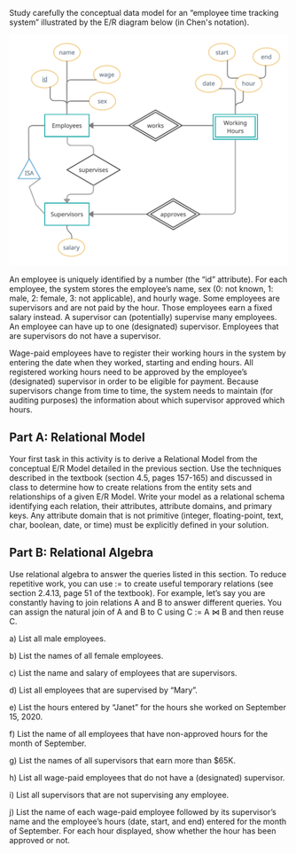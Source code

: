 Study carefully the conceptual data model for an “employee time tracking system” illustrated by the E/R diagram below (in Chen's notation). 

![pic1.png](pics/pic1.png)

An employee is uniquely identified by a number (the “id” attribute).  For each employee, the system stores the employee’s name, sex (0: not known, 1: male, 2: female, 3: not applicable), and hourly wage. Some employees are supervisors and are not paid by the hour. Those employees earn a fixed salary instead. A supervisor can (potentially) supervise many employees. An employee can have up to one (designated) supervisor. Employees that are supervisors do not have a supervisor.  

Wage-paid employees have to register their working hours in the system by entering the date when they worked, starting and ending hours. All registered working hours need to be approved by the employee’s (designated) supervisor in order to be eligible for payment.  Because supervisors change from time to time, the system needs to maintain (for auditing purposes) the information about which supervisor approved which hours.  

## Part A: Relational Model 

Your first task in this activity is to derive a Relational Model from the conceptual E/R Model detailed in the previous section.  Use the techniques described in the textbook (section 4.5, pages 157-165) and discussed in class to determine how to create relations from the entity sets and relationships of a given E/R Model.  Write your model as a relational schema identifying each  relation, their attributes, attribute domains, and primary keys. Any attribute domain that is not primitive (integer, floating-point, text, char, boolean, date, or time) must be explicitly defined in your solution.   

## Part B: Relational Algebra

Use relational algebra to answer the queries listed in this section.  To reduce repetitive work, you can use := to create useful temporary relations (see section 2.4.13, page 51 of the textbook).  For example, let’s say you are constantly having to join relations A and B to answer different queries.  You can assign the natural join of A and B to C using C := A ⋈ B and then reuse C.   

a) List all male employees. 
 
b) List the names of all female employees. 
 
c) List the name and salary of employees that are supervisors.  

d) List all employees that are supervised by “Mary”. 

e) List the hours entered by “Janet” for the hours she worked on September 15, 2020.  

f) List the name of all employees that have non-approved hours for the month of September.  

g) List the names of all supervisors that earn more than $65K.  

h) List all wage-paid employees that do not have a (designated) supervisor.  

i) List all supervisors that are not supervising any employee.  

j) List the name of each wage-paid employee followed by its supervisor’s name and the employee’s hours (date, start, and end) entered for the month of September. For each hour displayed, show whether the hour has been approved or not.  